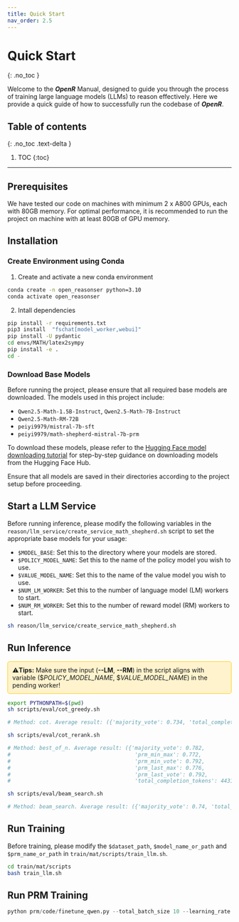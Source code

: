```yaml
---
title: Quick Start
nav_order: 2.5
---
```


# Quick Start
{: .no_toc }

Welcome to the ***OpenR*** Manual, designed to guide you through the process of training large language models (LLMs) to reason effectively. Here we provide a quick guide of how to successfully run the codebase of ***OpenR***.

## Table of contents
{: .no_toc .text-delta }

1. TOC
{:toc}

---

## Prerequisites

We have tested our code on machines with minimum 2 x A800 GPUs, each with 80GB memory. For optimal performance, it is recommended to run the project on machine with at least 80GB of GPU memory.

## Installation

### Create Environment using Conda 

1. Create and activate a new conda environment

```bash
conda create -n open_reasonser python=3.10
conda activate open_reasonser 
```

2. Intall dependencies

```bash
pip install -r requirements.txt
pip3 install  "fschat[model_worker,webui]"
pip install -U pydantic
cd envs/MATH/latex2sympy
pip install -e .
cd -
```


### Download Base Models

Before running the project, please ensure that all required base models are downloaded. The models used in this project include:

- `Qwen2.5-Math-1.5B-Instruct`, `Qwen2.5-Math-7B-Instruct`
- `Qwen2.5-Math-RM-72B`
- `peiyi9979/mistral-7b-sft`
- `peiyi9979/math-shepherd-mistral-7b-prm`

To download these models, please refer to the [Hugging Face model downloading tutorial](https://huggingface.co/docs/hub/models-downloading) for step-by-step guidance on downloading models from the Hugging Face Hub.

Ensure that all models are saved in their directories according to the project setup before proceeding.

## Start a LLM Service

Before running inference, please modify the following variables in the `reason/llm_service/create_service_math_shepherd.sh` script to set the appropriate base models for your usage:

- `$MODEL_BASE`: Set this to the directory where your models are stored.
- `$POLICY_MODEL_NAME`: Set this to the name of the policy model you wish to use.
- `$VALUE_MODEL_NAME`: Set this to the name of the value model you wish to use.
- `$NUM_LM_WORKER`: Set this to the number of language model (LM) workers to start.
- `$NUM_RM_WORKER`: Set this to the number of reward model (RM) workers to start.

```bash
sh reason/llm_service/create_service_math_shepherd.sh
```

## Run Inference

<div style="border: 1px solid #ffcc00; background-color: #fff3cd; padding: 10px; border-radius: 5px; margin-bottom: 10px">
  ⚠️<strong>Tips:</strong> Make sure the input (<strong>--LM</strong>, <strong>--RM</strong>) in the script aligns with variable ($<em>POLICY_MODEL_NAME</em>, $<em>VALUE_MODEL_NAME</em>) in the pending worker!
</div>

```bash
export PYTHONPATH=$(pwd)
sh scripts/eval/cot_greedy.sh

# Method: cot. Average result: ({'majority_vote': 0.734, 'total_completion_tokens': 559.13},)

sh scripts/eval/cot_rerank.sh

# Method: best_of_n. Average result: ({'majority_vote': 0.782, 
#                                       'prm_min_max': 0.772, 
#                                       'prm_min_vote': 0.792, 
#                                       'prm_last_max': 0.776, 
#                                       'prm_last_vote': 0.792, 
#                                       'total_completion_tokens': 4431.268},)

sh scripts/eval/beam_search.sh

# Method: beam_search. Average result: ({'majority_vote': 0.74, 'total_completion_tokens': 2350.492},)


```

## Run Training

Before training, please modify the `$dataset_path`, `$model_name_or_path` and `$prm_name_or_path` in `train/mat/scripts/train_llm.sh`.
```bash
cd train/mat/scripts
bash train_llm.sh
```

## Run PRM Training

```python
python prm/code/finetune_qwen.py --total_batch_size 10 --learning_rate 0.001
```